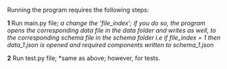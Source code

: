 Running the program requires the following steps:

**1** Run main.py file; 
*a change the 'file_index'; if you do so, the program opens the corresponding data file in the*
*data folder and writes as well, to the corresponding schema file in the schema folder*
*i.e if file_index = 1 then data_1.json is opened and required components written to schema_1.json*

**2** Run test.py file; 
*same as above; however, for tests.

